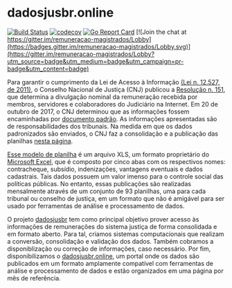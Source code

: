 # dadosjusbr.online

[![Build Status](https://travis-ci.org/dadosjusbr/remuneracao-magistrados.svg?branch=master)](https://travis-ci.org/dadosjusbr/remuneracao-magistrados) [![codecov](https://codecov.io/gh/dadosjusbr/remuneracao-magistrados/branch/master/graph/badge.svg)](https://codecov.io/gh/dadosjusbr/remuneracao-magistrados) [![Go Report Card](https://goreportcard.com/badge/github.com/dadosjusbr/remuneracao-magistrados)](https://goreportcard.com/report/github.com/dadosjusbr/remuneracao-magistrados) [![Join the chat at https://gitter.im/remuneracao-magistrados/Lobby](https://badges.gitter.im/remuneracao-magistrados/Lobby.svg)](https://gitter.im/remuneracao-magistrados/Lobby?utm_source=badge&utm_medium=badge&utm_campaign=pr-badge&utm_content=badge)


Para garantir o cumprimento da Lei de Acesso à Informação [(Lei n. 12.527, de 2011)](http://www.planalto.gov.br/ccivil_03/_ato2011-2014/2011/lei/l12527.htm), o Conselho Nacional de Justiça (CNJ) publicou a [Resolução n. 151](http://www.cnj.jus.br/busca-atos-adm?documento=2537), que determina a divulgação nominal da remuneração recebida por membros, servidores e colaboradores do Judiciário na Internet. Em 20 de outubro de 2017, o CNJ determinou que as informações fossem encaminhadas por [documento padrão](http://cnj.jus.br/files/conteudo/arquivo/2017/11/becada0200f03cb5a129ce57513f8ff3.xls). As informações apresentadas são de responsabilidades dos tribunais. Na medida em que os dados padronizados são enviados, o CNJ faz a consolidação e a publicação das planilhas [nesta página](http://www.cnj.jus.br/transparencia/remuneracao-dos-magistrados).

[Esse modelo de planilha](](http://cnj.jus.br/files/conteudo/arquivo/2017/11/becada0200f03cb5a129ce57513f8ff3.xls)) é um arquivo XLS, um formato proprietário do [Microsoft Excel](https://products.office.com/pt-br/excel), que é composto por cinco abas com os respectivos nomes: contracheque, subsídio, indenizações, vantagens eventuais e dados cadastrais. Tais dados possuem um valor imenso para o controle social das políticas públicas. No entanto, essas publicações são realizadas mensalmente através de um conjunto de 93 planilhas, uma para cada tribunal ou conselho de justiça, em um formato que não é amigável para ser usado por ferramentas de análise e processamento de dados.

O projeto [dadosjusbr](https://github.com/dadosjusbr) tem como principal objetivo prover acesso às informações de remunerações do sistema justiça de forma consolidada e em formato aberto. Para tal, criamos sistemas computacionais que realizam a conversão, consolidação e validação dos dados. Também cobramos a disponiblização ou correção de informações, caso necessário. Por fim, disponibilizamos o [dadosjusbr.online](https://dadosjusbr.online), um portal onde os dados são publicados em um formato amplamente compatível com ferramentas de análise e processamento de dados e estão organizados em uma página por mês de referência.

